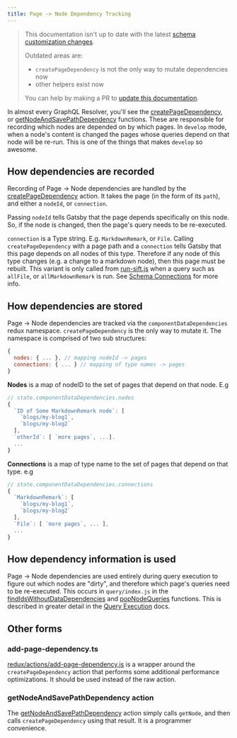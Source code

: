 ```yaml
---
title: Page -> Node Dependency Tracking
---
```


> This documentation isn't up to date with the latest [schema customization changes](/docs/schema-customization).
>
> Outdated areas are:
>
> - `createPageDependency` is not the only way to mutate dependencies now
> - other helpers exist now
>
> You can help by making a PR to [update this documentation](https://github.com/gatsbyjs/gatsby/issues/14228).

In almost every GraphQL Resolver, you'll see the [createPageDependency](https://github.com/gatsbyjs/gatsby/blob/003129a9896cfe64595383b3fba6b3cd300387c8/packages/gatsby/src/redux/actions/add-page-dependency.ts#L5), or [getNodeAndSavePathDependency](https://github.com/gatsbyjs/gatsby/blob/acfc455fa924af76ec5e875f34b557dd4dd7a268/packages/gatsby/src/redux/nodes.ts#L108) functions. These are responsible for recording which nodes are depended on by which pages. In `develop` mode, when a node's content is changed the pages whose queries depend on that node will be re-run. This is one of the things that makes `develop` so awesome.

## How dependencies are recorded

Recording of Page -> Node dependencies are handled by the [createPageDependency](https://github.com/gatsbyjs/gatsby/blob/003129a9896cfe64595383b3fba6b3cd300387c8/packages/gatsby/src/redux/actions/add-page-dependency.ts#L5) action. It takes the page (in the form of its `path`), and either a `nodeId`, or `connection`.

Passing `nodeId` tells Gatsby that the page depends specifically on this node. So, if the node is changed, then the page's query needs to be re-executed.

`connection` is a Type string. E.g. `MarkdownRemark`, or `File`. Calling `createPageDependency` with a page path and a `connection` tells Gatsby that this page depends on all nodes of this type. Therefore if any node of this type changes (e.g. a change to a markdown node), then this page must be rebuilt. This variant is only called from [run-sift.js](https://github.com/gatsbyjs/gatsby/blob/master/packages/gatsby/src/redux/run-sift.js) when a query such as `allFile`, or `allMarkdownRemark` is run. See [Schema Connections](/docs/schema-connections/) for more info.

## How dependencies are stored

Page -> Node dependencies are tracked via the `componentDataDependencies` redux namespace. `createPageDependency` is the only way to mutate it. The namespace is comprised of two sub structures:

```javascript
{
  nodes: { ... }, // mapping nodeId -> pages
  connections: { ... } // mapping of type names -> pages
}
```

**Nodes** is a map of nodeID to the set of pages that depend on that node. E.g

```javascript
// state.componentDataDependencies.nodes
{
  `ID of Some MarkdownRemark node`: [
    `blogs/my-blog1`,
    `blogs/my-blog2`
  ],
  `otherId`: [ `more pages`, ...].
  ...
}
```

**Connections** is a map of type name to the set of pages that depend on that type. e.g

```javascript
// state.componentDataDependencies.connections
{
  `MarkdownRemark`: [
    `blogs/my-blog1`,
    `blogs/my-blog2`
  ],
  `File`: [ `more pages`, ... ],
  ...
}
```

## How dependency information is used

Page -> Node dependencies are used entirely during query execution to figure out which nodes are "dirty", and therefore which page's queries need to be re-executed. This occurs in `query/index.js` in the [findIdsWithoutDataDependencies](https://github.com/gatsbyjs/gatsby/blob/c4c7563d8dc167561962c4ab7c6ef8f2e2d3eec9/packages/gatsby/src/query/index.js#L39) and [popNodeQueries](https://github.com/gatsbyjs/gatsby/blob/5c8dec1f71b38987ea637d42c077c06fdd4bc163/packages/gatsby/src/query/index.js#L71) functions. This is described in greater detail in the [Query Execution](/docs/query-execution/) docs.

## Other forms

### add-page-dependency.ts

[redux/actions/add-page-dependency.js](https://github.com/gatsbyjs/gatsby/blob/master/packages/gatsby/src/redux/actions/add-page-dependency.ts) is a wrapper around the `createPageDependency` action that performs some additional performance optimizations. It should be used instead of the raw action.

### getNodeAndSavePathDependency action

The [getNodeAndSavePathDependency](https://github.com/gatsbyjs/gatsby/blob/acfc455fa924af76ec5e875f34b557dd4dd7a268/packages/gatsby/src/redux/nodes.ts#L108) action simply calls `getNode`, and then calls `createPageDependency` using that result. It is a programmer convenience.
